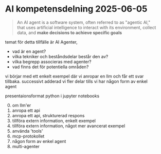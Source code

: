 # AI kompetensdelning 2025-06-05

> An AI agent is a software system, often referred to as "agentic AI," 
that uses artificial intelligence to interact with its environment, 
collect data, and **make decisions to achieve specific goals**

temat för detta tillfälle är AI Agenter,
- vad är en agent?
- vilka tekniker och beståndsdelar består den av?
- vilka begrepp associeras med agenter?
- vad finns det för potentiella områden?

vi börjar med ett enkelt exempel där vi anropar en llm och får ett svar tillbaka.
successivt adderad vi fler delar tills vi har någon form av enkel agent

presentaionsformat python i jupyter notebooks

0. om llm'er
1. anropa ett api
2. anropa ett api, strukturerad respons
3. tillföra extern information, enkelt exempel
4. tillföra extern information, något mer avancerat exempel
5. använda 'tools'
6. mcp-protokollet
7. någon form av enkel agent
8. multi-agenter